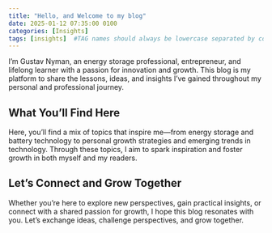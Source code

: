 ```yaml
---
title: "Hello, and Welcome to my blog"
date: 2025-01-12 07:35:00 0100
categories: [Insights]
tags: [insights]  #TAG names should always be lowercase separated by comma
---
```


I’m Gustav Nyman, an energy storage professional, entrepreneur, and lifelong learner with a passion for innovation and growth. This blog is my platform to share the lessons, ideas, and insights I’ve gained throughout my personal and professional journey.

##  What You’ll Find Here
Here, you’ll find a mix of topics that inspire me—from energy storage and battery technology to personal growth strategies and emerging trends in technology. Through these topics, I aim to spark inspiration and foster growth in both myself and my readers.

## Let’s Connect and Grow Together
Whether you’re here to explore new perspectives, gain practical insights, or connect with a shared passion for growth, I hope this blog resonates with you. Let’s exchange ideas, challenge perspectives, and grow together.